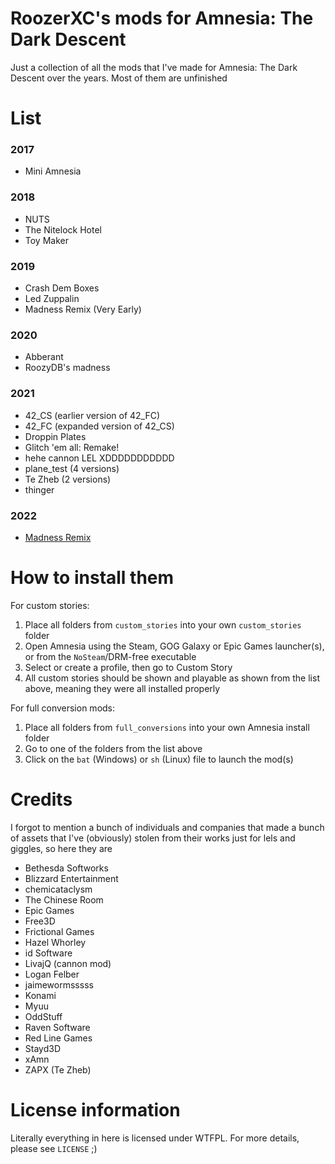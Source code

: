 # RoozerXC's mods for Amnesia: The Dark Descent
Just a collection of all the mods that I've made for Amnesia: The Dark Descent over the years. Most of them are unfinished

# List
### 2017
- Mini Amnesia

### 2018
- NUTS
- The Nitelock Hotel
- Toy Maker

### 2019
- Crash Dem Boxes
- Led Zuppalin
- Madness Remix (Very Early)

### 2020
- Abberant
- RoozyDB's madness

### 2021
- 42_CS (earlier version of 42_FC)
- 42_FC (expanded version of 42_CS)
- Droppin Plates
- Glitch 'em all: Remake!
- hehe cannon LEL XDDDDDDDDDDD
- plane_test (4 versions)
- Te Zheb (2 versions)
- thinger

### 2022
- [Madness Remix](https://github.com/RoozerXC/MadnessRemix)

# How to install them
For custom stories:
1. Place all folders from `custom_stories` into your own `custom_stories` folder
2. Open Amnesia using the Steam, GOG Galaxy or Epic Games launcher(s), or from the `NoSteam`/DRM-free executable
3. Select or create a profile, then go to Custom Story
4. All custom stories should be shown and playable as shown from the list above, meaning they were all installed properly

For full conversion mods:
1. Place all folders from `full_conversions` into your own Amnesia install folder
2. Go to one of the folders from the list above
3. Click on the `bat` (Windows) or `sh` (Linux) file to launch the mod(s)

# Credits
I forgot to mention a bunch of individuals and companies that made a bunch of assets that I've (obviously) stolen from their works just for lels and giggles, so here they are

- Bethesda Softworks
- Blizzard Entertainment
- chemicataclysm
- The Chinese Room
- Epic Games
- Free3D
- Frictional Games
- Hazel Whorley
- id Software
- LivajQ (cannon mod)
- Logan Felber
- jaimewormsssss
- Konami
- Myuu
- OddStuff
- Raven Software
- Red Line Games
- Stayd3D
- xAmn
- ZAPX (Te Zheb)

# License information
Literally everything in here is licensed under WTFPL. For more details, please see `LICENSE` ;)
